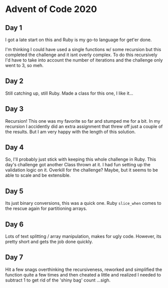 # Advent of Code 2020

## Day 1

I got a late start on this and Ruby is my go-to language for get'er done.

I'm thinking I could have used a single functions w/ some recursion but this completed the challenge and it isnt overly complex. To do this recursively I'd have to take into account the number of iterations and the challenge only went to 3, so meh.

## Day 2

Still catching up, still Ruby. Made a class for this one, I like it...

## Day 3

Recursion! This one was my favorite so far and stumped me for a bit. In my recursion I accidently did an extra assignment that threw off just a couple of the results. But I am very happy with the length of this solution.

## Day 4

So, I'll probably just stick with keeping this whole challenge in Ruby. This day's challenge got another Class thrown at it. I had fun setting up the validation logic on it. Overkill for the challenge? Maybe, but it seems to be able to scale and be extensible.

## Day 5

Its just binary conversions, this was a quick one. Ruby `slice_when` comes to the rescue again for partitioning arrays.

## Day 6

Lots of text splitting / array manipulation, makes for ugly code. However, its pretty short and gets the job done quickly.

## Day 7

Hit a few snags overthinking the recursiveness, reworked and simplified the function quite a few times and then cheated a little and realized I needed to subtract 1 to get rid of the 'shiny bag' count ...sigh.
